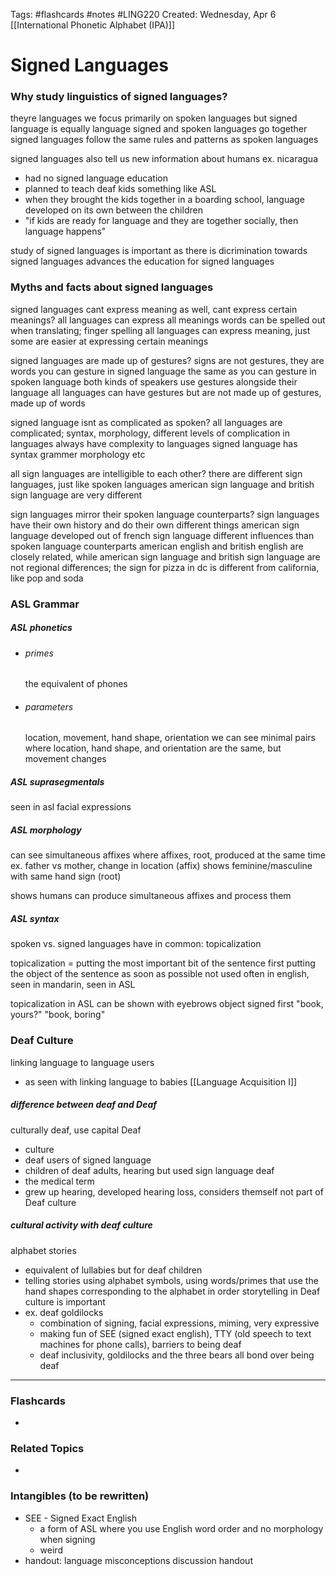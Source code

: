 Tags: #flashcards #notes #LING220
Created: Wednesday, Apr 6
[[International Phonetic Alphabet (IPA)]]

# Signed Languages
### Why study linguistics of signed languages?
theyre languages
we focus primarily on spoken languages but signed language is equally language
signed and spoken languages go together
signed languages follow the same rules and patterns as spoken languages

signed languages also tell us new information about humans
ex. nicaragua
- had no signed language education
- planned to teach deaf kids something like ASL
- when they brought the kids together in a boarding school, language developed on its own between the children
- "if kids are ready for language and they are together socially, then language happens"

study of signed languages is important as there is dicrimination towards signed languages
advances the education for signed languages


### Myths and facts about signed languages
signed languages cant express meaning as well, cant express certain meanings?
all languages can express all meanings
words can be spelled out when translating; finger spelling
all languages can express meaning, just some are easier at expressing certain meanings

signed languages are made up of gestures?
signs are not gestures, they are words
you can gesture in signed language the same as you can gesture in spoken language
both kinds of speakers use gestures alongside their language
all languages can have gestures but are not made up of gestures, made up of words

signed language isnt as complicated as spoken?
all languages are complicated; syntax, morphology, different levels of complication in languages
always have complexity to languages
signed language has syntax grammer morphology etc

all sign languages are intelligible to each other?
there are different sign languages, just like spoken languages
american sign language and british sign language are very different

sign languages mirror their spoken language counterparts?
sign languages have their own history and do their own different things
american sign language developed out of french sign language
different influences than spoken language counterparts
american english and british english are closely related, while american sign language and british sign language are not
regional differences; the sign for pizza in dc is different from california, like pop and soda


### ASL Grammar
##### ASL phonetics
- ###### primes
	the equivalent of phones

- ###### parameters
	location, movement, hand shape, orientation
	we can see minimal pairs where location, hand shape, and orientation are the same, but movement changes

##### ASL suprasegmentals
seen in asl
facial expressions

##### ASL morphology
can see simultaneous affixes where affixes, root, produced at the same time
ex. father vs mother, change in location (affix) shows feminine/masculine with same hand sign (root)

shows humans can produce simultaneous affixes and process them

##### ASL syntax
spoken vs. signed languages have in common: topicalization

topicalization = putting the most important bit of the sentence first
putting the object of the sentence as soon as possible
not used often in english, seen in mandarin, seen in ASL

topicalization in ASL
can be shown with eyebrows
object signed first
"book, yours?"
"book, boring"


### Deaf Culture
linking language to language users
- as seen with linking language to babies [[Language Acquisition I]]

##### difference between deaf and Deaf
culturally deaf, use capital Deaf
- culture
- deaf users of signed language
- children of deaf adults, hearing but used sign language
deaf
- the medical term
- grew up hearing, developed hearing loss, considers themself not part of Deaf culture

##### cultural activity with deaf culture
alphabet stories
- equivalent of lullabies but for deaf children
- telling stories using alphabet symbols, using words/primes that use the hand shapes corresponding to the alphabet in order
storytelling in Deaf culture is important
- ex. deaf goldilocks
	- combination of signing, facial expressions, miming, very expressive
	- making fun of SEE (signed exact english), TTY (old speech to text machines for phone calls), barriers to being deaf
	- deaf inclusivity, goldilocks and the three bears all bond over being deaf





---
### Flashcards
- 


### Related Topics
- 



### Intangibles (to be rewritten)
- SEE - Signed Exact English
	- a form of ASL where you use English word order and no morphology when signing
	- weird
- handout: language misconceptions discussion handout